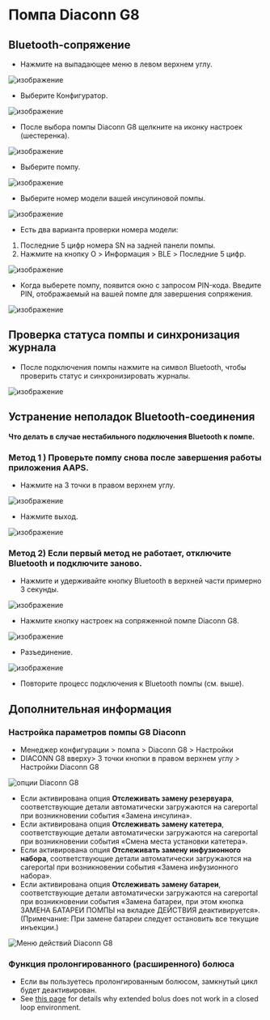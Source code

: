 # Помпа Diaconn G8

## Bluetooth-сопряжение

- Нажмите на выпадающее меню в левом верхнем углу.

![изображение](../images/DiaconnG8/DiaconnG8_01.jpg)

- Выберите Конфигуратор.

![изображение](../images/DiaconnG8/DiaconnG8_02.jpg)

- После выбора помпы Diaconn G8 щелкните на иконку настроек (шестеренка).

![изображение](../images/DiaconnG8/DiaconnG8_03.jpg)

- Выберите помпу.

![изображение](../images/DiaconnG8/DiaconnG8_04.jpg)

- Выберите номер модели вашей инсулиновой помпы.

![изображение](../images/DiaconnG8/DiaconnG8_05.jpg)

- Есть два варианта проверки номера модели:

1. Последние 5 цифр номера SN на задней панели помпы.
2. Нажмите на кнопку O > Информация > BLE > Последние 5 цифр.

![изображение](../images/DiaconnG8/DiaconnG8_06.jpg)

- Когда выберете помпу, появится окно с запросом PIN-кода. Введите PIN, отображаемый на вашей помпе для завершения сопряжения.

 ![изображение](../images/DiaconnG8/DiaconnG8_07.jpg)

## Проверка статуса помпы и синхронизация журнала

- После подключения помпы нажмите на символ Bluetooth, чтобы проверить статус и синхронизировать журналы.

![изображение](../images/DiaconnG8/DiaconnG8_08.jpg)

## Устранение неполадок Bluetooth-соединения

**Что делать в случае нестабильного подключения Bluetooth к помпе.**

### Метод 1 ) Проверьте помпу снова после завершения работы приложения AAPS.

- Нажмите на 3 точки в правом верхнем углу.

![изображение](../images/DiaconnG8/DiaconnG8_09.jpg)

- Нажмите выход.

![изображение](../images/DiaconnG8/DiaconnG8_10.jpg)

### Метод 2) Если первый метод не работает, отключите Bluetooth и подключите заново.

- Нажмите и удерживайте кнопку Bluetooth в верхней части примерно 3 секунды.

![изображение](../images/DiaconnG8/DiaconnG8_11.jpg)

- Нажмите кнопку настроек на сопряженной помпе Diaconn G8.

![изображение](../images/DiaconnG8/DiaconnG8_12.jpg)

- Разъединение.

![изображение](../images/DiaconnG8/DiaconnG8_13.jpg)

- Повторите процесс подключения к Bluetooth помпы (см. выше).

## Дополнительная информация

### Настройка параметров помпы G8 Diaconn

- Менеджер конфигурации > помпа > Diaconn G8 > Настройки
- DIACONN G8 вверху> 3 точки кнопки в правом верхнем углу > Настройки Diaconn G8

![опции Diaconn G8](../images/DiaconnG8/DiaconnG8_14.jpg)

- Если активирована опция **Отслеживать замену резервуара**, соответствующие детали автоматически загружаются на careportal при возникновении события «Замена инсулина».
- Если активирована опция **Отслеживать замену катетера**, соответствующие детали автоматически загружаются на careportal при возникновении события «Смена места установки катетера».
- Если активирована опция **Отслеживать замену инфузионного набора**, соответствующие детали автоматически загружаются на careportal при возникновении события «Замена инфузионного набора».
- Если активирована опция **Отслеживать замену батареи**, соответствующие детали автоматически загружаются на careportal при возникновении события «Замена батареи, при этом кнопка ЗАМЕНА БАТАРЕИ ПОМПЫ на вкладке ДЕЙСТВИЯ деактивируется». (Примечание: При замене батареи следует остановить все текущие инъекции.)

![Меню действий Diaconn G8](../images/DiaconnG8/DiaconnG8_15.jpg)

### Функция пролонгированного (расширенного) болюса

- Если вы пользуетесь пролонгированным болюсом, замкнутый цикл будет деактивирован.
- See [this page](#extended-bolus-and-why-they-wont-work-in-closed-loop-environment) for details why extended bolus does not work in a closed loop environment.
